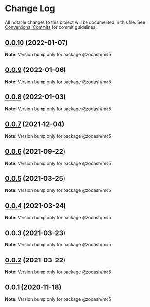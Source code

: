 # Change Log

All notable changes to this project will be documented in this file.
See [Conventional Commits](https://conventionalcommits.org) for commit guidelines.

## [0.0.10](https://github.com/zcorky/zodash/compare/@zodash/md5@0.0.9...@zodash/md5@0.0.10) (2022-01-07)

**Note:** Version bump only for package @zodash/md5





## [0.0.9](https://github.com/zcorky/zodash/compare/@zodash/md5@0.0.8...@zodash/md5@0.0.9) (2022-01-06)

**Note:** Version bump only for package @zodash/md5





## [0.0.8](https://github.com/zcorky/zodash/compare/@zodash/md5@0.0.7...@zodash/md5@0.0.8) (2022-01-03)

**Note:** Version bump only for package @zodash/md5





## [0.0.7](https://github.com/zcorky/zodash/compare/@zodash/md5@0.0.6...@zodash/md5@0.0.7) (2021-12-04)

**Note:** Version bump only for package @zodash/md5





## [0.0.6](https://github.com/zcorky/zodash/compare/@zodash/md5@0.0.5...@zodash/md5@0.0.6) (2021-09-22)

**Note:** Version bump only for package @zodash/md5





## [0.0.5](https://github.com/zcorky/zodash/compare/@zodash/md5@0.0.4...@zodash/md5@0.0.5) (2021-03-25)

**Note:** Version bump only for package @zodash/md5





## [0.0.4](https://github.com/zcorky/zodash/compare/@zodash/md5@0.0.3...@zodash/md5@0.0.4) (2021-03-24)

**Note:** Version bump only for package @zodash/md5





## [0.0.3](https://github.com/zcorky/zodash/compare/@zodash/md5@0.0.2...@zodash/md5@0.0.3) (2021-03-23)

**Note:** Version bump only for package @zodash/md5





## [0.0.2](https://github.com/zcorky/zodash/compare/@zodash/md5@0.0.1...@zodash/md5@0.0.2) (2021-03-22)

**Note:** Version bump only for package @zodash/md5





## 0.0.1 (2020-11-18)

**Note:** Version bump only for package @zodash/md5
